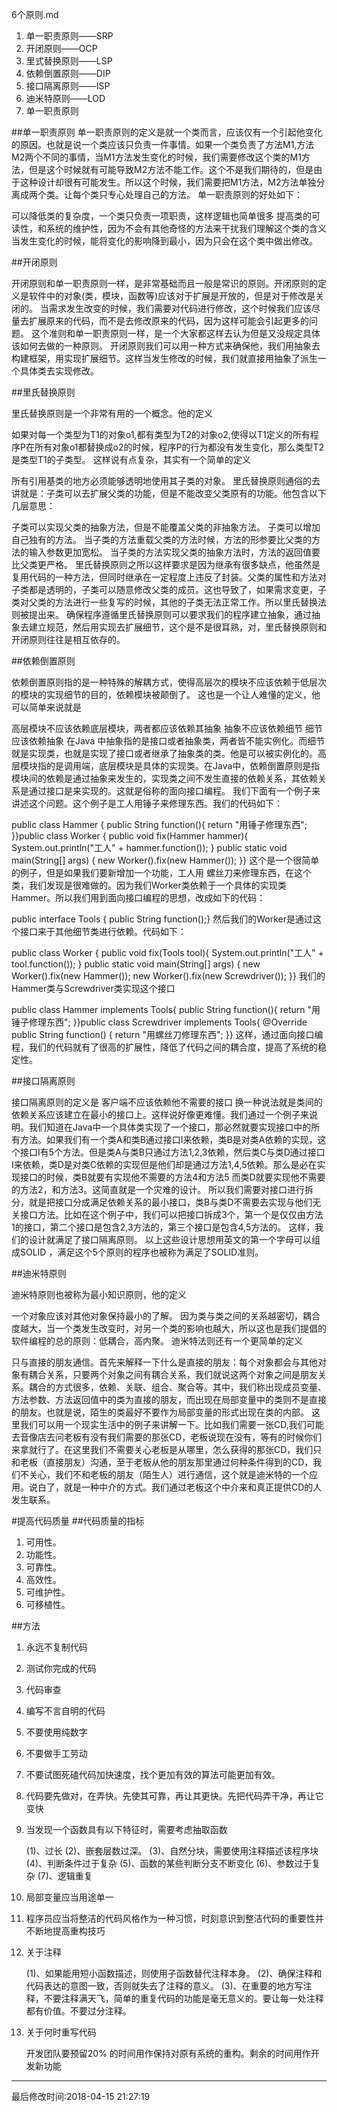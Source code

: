 6个原则.md

1. 单一职责原则——SRP
1. 开闭原则——OCP
1. 里式替换原则——LSP
1. 依赖倒置原则——DIP
1. 接口隔离原则——ISP
1. 迪米特原则——LOD
1. 单一职责原则

##单一职责原则
单一职责原则的定义是就一个类而言，应该仅有一个引起他变化的原因。也就是说一个类应该只负责一件事情。如果一个类负责了方法M1,方法M2两个不同的事情，当M1方法发生变化的时候，我们需要修改这个类的M1方法，但是这个时候就有可能导致M2方法不能工作。这个不是我们期待的，但是由于这种设计却很有可能发生。所以这个时候，我们需要把M1方法，M2方法单独分离成两个类。让每个类只专心处理自己的方法。
单一职责原则的好处如下：

可以降低类的复杂度，一个类只负责一项职责，这样逻辑也简单很多
提高类的可读性，和系统的维护性，因为不会有其他奇怪的方法来干扰我们理解这个类的含义
当发生变化的时候，能将变化的影响降到最小，因为只会在这个类中做出修改。

##开闭原则

开闭原则和单一职责原则一样，是非常基础而且一般是常识的原则。开闭原则的定义是软件中的对象(类，模块，函数等)应该对于扩展是开放的，但是对于修改是关闭的。
当需求发生改变的时候，我们需要对代码进行修改，这个时候我们应该尽量去扩展原来的代码，而不是去修改原来的代码，因为这样可能会引起更多的问题。
这个准则和单一职责原则一样，是一个大家都这样去认为但是又没规定具体该如何去做的一种原则。
开闭原则我们可以用一种方式来确保他，我们用抽象去构建框架，用实现扩展细节。这样当发生修改的时候，我们就直接用抽象了派生一个具体类去实现修改。

##里氏替换原则

里氏替换原则是一个非常有用的一个概念。他的定义

如果对每一个类型为T1的对象o1,都有类型为T2的对象o2,使得以T1定义的所有程序P在所有对象o1都替换成o2的时候，程序P的行为都没有发生变化，那么类型T2是类型T1的子类型。
这样说有点复杂，其实有一个简单的定义

所有引用基类的地方必须能够透明地使用其子类的对象。
里氏替换原则通俗的去讲就是：子类可以去扩展父类的功能，但是不能改变父类原有的功能。他包含以下几层意思：

子类可以实现父类的抽象方法，但是不能覆盖父类的非抽象方法。
子类可以增加自己独有的方法。
当子类的方法重载父类的方法时候，方法的形参要比父类的方法的输入参数更加宽松。
当子类的方法实现父类的抽象方法时，方法的返回值要比父类更严格。
里氏替换原则之所以这样要求是因为继承有很多缺点，他虽然是复用代码的一种方法，但同时继承在一定程度上违反了封装。父类的属性和方法对子类都是透明的，子类可以随意修改父类的成员。这也导致了，如果需求变更，子类对父类的方法进行一些复写的时候，其他的子类无法正常工作。所以里氏替换法则被提出来。
确保程序遵循里氏替换原则可以要求我们的程序建立抽象，通过抽象去建立规范，然后用实现去扩展细节，这个是不是很耳熟，对，里氏替换原则和开闭原则往往是相互依存的。

##依赖倒置原则

依赖倒置原则指的是一种特殊的解耦方式，使得高层次的模块不应该依赖于低层次的模块的实现细节的目的，依赖模块被颠倒了。
这也是一个让人难懂的定义，他可以简单来说就是

高层模块不应该依赖底层模块，两者都应该依赖其抽象
抽象不应该依赖细节
细节应该依赖抽象
在Java 中抽象指的是接口或者抽象类，两者皆不能实例化。而细节就是实现类，也就是实现了接口或者继承了抽象类的类。他是可以被实例化的。高层模块指的是调用端，底层模块是具体的实现类。在Java中，依赖倒置原则是指模块间的依赖是通过抽象来发生的，实现类之间不发生直接的依赖关系，其依赖关系是通过接口是来实现的。这就是俗称的面向接口编程。
我们下面有一个例子来讲述这个问题。这个例子是工人用锤子来修理东西。我们的代码如下：

public class Hammer {    public String function(){        return "用锤子修理东西";    }}public class Worker {    public void fix(Hammer hammer){        System.out.println("工人" + hammer.function());    }    public static void main(String[] args) {        new Worker().fix(new Hammer());    }}
这个是一个很简单的例子，但是如果我们要新增加一个功能，工人用 螺丝刀来修理东西，在这个类，我们发现是很难做的。因为我们Worker类依赖于一个具体的实现类Hammer。所以我们用到面向接口编程的思想，改成如下的代码：

public interface Tools {    public String function();}
然后我们的Worker是通过这个接口来于其他细节类进行依赖。代码如下：

public class Worker {    public void fix(Tools tool){        System.out.println("工人" + tool.function());    }    public static void main(String[] args) {        new Worker().fix(new Hammer());        new Worker().fix(new Screwdriver());    }}
我们的Hammer类与Screwdriver类实现这个接口

public class Hammer implements Tools{    public String function(){        return "用锤子修理东西";    }}public class Screwdriver implements Tools{    @Override    public String function() {        return "用螺丝刀修理东西";    }}
这样，通过面向接口编程，我们的代码就有了很高的扩展性，降低了代码之间的耦合度，提高了系统的稳定性。

##接口隔离原则

接口隔离原则的定义是
客户端不应该依赖他不需要的接口
换一种说法就是类间的依赖关系应该建立在最小的接口上。这样说好像更难懂。我们通过一个例子来说明。我们知道在Java中一个具体类实现了一个接口，那必然就要实现接口中的所有方法。如果我们有一个类A和类B通过接口I来依赖，类B是对类A依赖的实现，这个接口I有5个方法。但是类A与类B只通过方法1,2,3依赖，然后类C与类D通过接口I来依赖，类D是对类C依赖的实现但是他们却是通过方法1,4,5依赖。那么是必在实现接口的时候，类B就要有实现他不需要的方法4和方法5 而类D就要实现他不需要的方法2，和方法3。这简直就是一个灾难的设计。
所以我们需要对接口进行拆分，就是把接口分成满足依赖关系的最小接口，类B与类D不需要去实现与他们无关接口方法。比如在这个例子中，我们可以把接口拆成3个，第一个是仅仅由方法1的接口，第二个接口是包含2,3方法的，第三个接口是包含4,5方法的。
这样，我们的设计就满足了接口隔离原则。
以上这些设计思想用英文的第一个字母可以组成SOLID ，满足这个5个原则的程序也被称为满足了SOLID准则。

##迪米特原则

迪米特原则也被称为最小知识原则，他的定义

一个对象应该对其他对象保持最小的了解。
因为类与类之间的关系越密切，耦合度越大，当一个类发生改变时，对另一个类的影响也越大，所以这也是我们提倡的软件编程的总的原则：低耦合，高内聚。
迪米特法则还有一个更简单的定义

只与直接的朋友通信。首先来解释一下什么是直接的朋友：每个对象都会与其他对象有耦合关系，只要两个对象之间有耦合关系，我们就说这两个对象之间是朋友关系。耦合的方式很多，依赖、关联、组合、聚合等。其中，我们称出现成员变量、方法参数、方法返回值中的类为直接的朋友，而出现在局部变量中的类则不是直接的朋友。也就是说，陌生的类最好不要作为局部变量的形式出现在类的内部。
这里我们可以用一个现实生活中的例子来讲解一下。比如我们需要一张CD,我们可能去音像店去问老板有没有我们需要的那张CD，老板说现在没有，等有的时候你们来拿就行了。在这里我们不需要关心老板是从哪里，怎么获得的那张CD，我们只和老板（直接朋友）沟通，至于老板从他的朋友那里通过何种条件得到的CD，我们不关心，我们不和老板的朋友（陌生人）进行通信，这个就是迪米特的一个应用。说白了，就是一种中介的方式。我们通过老板这个中介来和真正提供CD的人发生联系。

#提高代码质量
##代码质量的指标

1. 可用性。  
2. 功能性。  
3. 可靠性。  
4. 高效性。  
5. 可维护性。  
6. 可移植性。  

##方法
1. 永远不复制代码  
2. 测试你完成的代码  
3. 代码审查  
4. 编写不言自明的代码  
5. 不要使用纯数字  
6. 不要做手工劳动  
7. 不要试图死磕代码加快速度，找个更加有效的算法可能更加有效。  
8. 代码要先做对，在弄快。先使其可靠，再让其更快。先把代码弄干净，再让它变快  
9. 当发现一个函数具有以下特征时，需要考虑抽取函数  

    (1)、过长
    (2)、嵌套层数过深。
    (3)、自然分块，需要使用注释描述该程序块
    (4)、判断条件过于复杂
    (5)、函数的某些判断分支不断变化
    (6)、参数过于复杂
    (7)、逻辑重复

10. 局部变量应当用途单一  
11. 程序员应当将整洁的代码风格作为一种习惯，时刻意识到整洁代码的重要性并不断地提高重构技巧  
12. 关于注释  

    (1)、如果能用短小函数描述，则使用子函数替代注释本身。
    (2)、确保注释和代码表达的意图一致，否则就失去了注释的意义。
    (3)、在重要的地方写注释，不要注释满天飞，简单的重复代码的功能是毫无意义的。要让每一处注释都有价值。不要过分注释。
 
13. 关于何时重写代码  

    开发团队要预留20% 的时间用作保持对原有系统的重构。剩余的时间用作开发新功能

---
最后修改时间:2018-04-15 21:27:19